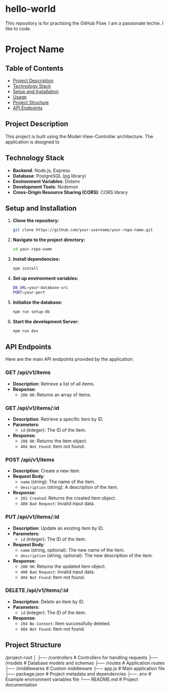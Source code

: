# hello-world
This repository is for practising the GitHub Flow.
I am a passionate techie. I like to code.
# Project Name

## Table of Contents

- [Project Description](#project-description)
- [Technology Stack](#technology-stack)
- [Setup and Installation](#Setup-and-installation)
- [Usage](#usage)
- [Project Structure](#project-structure)
- [API Endpoints](#api-endpoints)

## Project Description

This project is built using the Model-View-Controller architecture. The application is designed to 

## Technology Stack

- **Backend**: Node.js, Express
- **Database**: PostgreSQL (pg library)
- **Environment Variables**: Dotenv
- **Development Tools**: Nodemon
- **Cross-Origin Resource Sharing (CORS)**: CORS library

## Setup and Installation

1. **Clone the repository:**

	```bash
	git clone https://github.com/your-username/your-repo-name.git

2. **Navigate to the project directory:**

	```bash
	cd your-repo-name

3. **Install dependencies:**

	```bash
	npm install

4. **Set up environment variables:**

	```bash
	DB_URL=your-database-uri
	PORT=your-port

5. **Initialize the database:**

	```bash
	npm run setup-db

6. **Start the development Server:**

	```bash
	npm run dev

## API Endpoints

Here are the main API endpoints provided by the application:

### GET /api/v1/items

- **Description**: Retrieve a list of all items.
- **Response**:
  - `200 OK`: Returns an array of items.

### GET /api/v1/items/:id

- **Description**: Retrieve a specific item by ID.
- **Parameters**:
  - `id` (integer): The ID of the item.
- **Response**:
  - `200 OK`: Returns the item object.
  - `404 Not Found`: Item not found.

### POST /api/v1/items

- **Description**: Create a new item.
- **Request Body**:
  - `name` (string): The name of the item.
  - `description` (string): A description of the item.
- **Response**:
  - `201 Created`: Returns the created item object.
  - `400 Bad Request`: Invalid input data.

### PUT /api/v1/items/:id

- **Description**: Update an existing item by ID.
- **Parameters**:
  - `id` (integer): The ID of the item.
- **Request Body**:
  - `name` (string, optional): The new name of the item.
  - `description` (string, optional): The new description of the item.
- **Response**:
  - `200 OK`: Returns the updated item object.
  - `400 Bad Request`: Invalid input data.
  - `404 Not Found`: Item not found.

### DELETE /api/v1/items/:id

- **Description**: Delete an item by ID.
- **Parameters**:
  - `id` (integer): The ID of the item.
- **Response**:
  - `204 No Content`: Item successfully deleted.
  - `404 Not Found`: Item not found.

## Project Structure
/project-root
│
├── /controllers       # Controllers for handling requests
├── /models            # Database models and schemas
├── /routes            # Application routes
├── /middlewares       # Custom middleware
├── app.js             # Main application file
├── package.json       # Project metadata and dependencies
├── .env	       # Example environment variables file
└── README.md          # Project documentation


